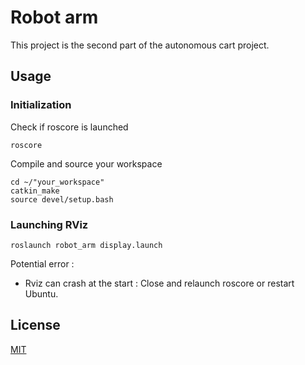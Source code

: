 # Robot arm

This project is the second part of the autonomous cart project.

## Usage

### Initialization

Check if roscore is launched

```shell
roscore
```

Compile and source your workspace

```shell
cd ~/"your_workspace"
catkin_make
source devel/setup.bash
```

### Launching RViz

```shell
roslaunch robot_arm display.launch
```

Potential error :

- Rviz can crash at the start : Close and relaunch roscore or restart Ubuntu.

## License

[MIT](https://choosealicense.com/licenses/mit/)

